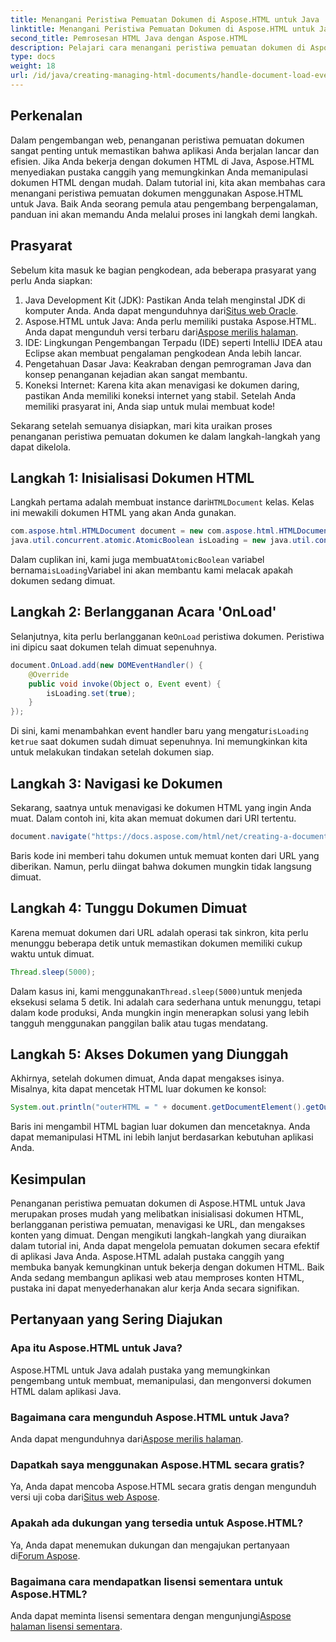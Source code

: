 ```yaml
---
title: Menangani Peristiwa Pemuatan Dokumen di Aspose.HTML untuk Java
linktitle: Menangani Peristiwa Pemuatan Dokumen di Aspose.HTML untuk Java
second_title: Pemrosesan HTML Java dengan Aspose.HTML
description: Pelajari cara menangani peristiwa pemuatan dokumen di Aspose.HTML untuk Java dengan panduan langkah demi langkah ini. Tingkatkan aplikasi web Anda.
type: docs
weight: 18
url: /id/java/creating-managing-html-documents/handle-document-load-events/
---
```

## Perkenalan
Dalam pengembangan web, penanganan peristiwa pemuatan dokumen sangat penting untuk memastikan bahwa aplikasi Anda berjalan lancar dan efisien. Jika Anda bekerja dengan dokumen HTML di Java, Aspose.HTML menyediakan pustaka canggih yang memungkinkan Anda memanipulasi dokumen HTML dengan mudah. Dalam tutorial ini, kita akan membahas cara menangani peristiwa pemuatan dokumen menggunakan Aspose.HTML untuk Java. Baik Anda seorang pemula atau pengembang berpengalaman, panduan ini akan memandu Anda melalui proses ini langkah demi langkah.
## Prasyarat
Sebelum kita masuk ke bagian pengkodean, ada beberapa prasyarat yang perlu Anda siapkan:
1.  Java Development Kit (JDK): Pastikan Anda telah menginstal JDK di komputer Anda. Anda dapat mengunduhnya dari[Situs web Oracle](https://www.oracle.com/java/technologies/javase-jdk11-downloads.html).
2. Aspose.HTML untuk Java: Anda perlu memiliki pustaka Aspose.HTML. Anda dapat mengunduh versi terbaru dari[Aspose merilis halaman](https://releases.aspose.com/html/java/).
3. IDE: Lingkungan Pengembangan Terpadu (IDE) seperti IntelliJ IDEA atau Eclipse akan membuat pengalaman pengkodean Anda lebih lancar.
4. Pengetahuan Dasar Java: Keakraban dengan pemrograman Java dan konsep penanganan kejadian akan sangat membantu.
5. Koneksi Internet: Karena kita akan menavigasi ke dokumen daring, pastikan Anda memiliki koneksi internet yang stabil.
Setelah Anda memiliki prasyarat ini, Anda siap untuk mulai membuat kode!

Sekarang setelah semuanya disiapkan, mari kita uraikan proses penanganan peristiwa pemuatan dokumen ke dalam langkah-langkah yang dapat dikelola.
## Langkah 1: Inisialisasi Dokumen HTML
 Langkah pertama adalah membuat instance dari`HTMLDocument` kelas. Kelas ini mewakili dokumen HTML yang akan Anda gunakan.
```java
com.aspose.html.HTMLDocument document = new com.aspose.html.HTMLDocument();
java.util.concurrent.atomic.AtomicBoolean isLoading = new java.util.concurrent.atomic.AtomicBoolean(false);
```
 Dalam cuplikan ini, kami juga membuat`AtomicBoolean` variabel bernama`isLoading`Variabel ini akan membantu kami melacak apakah dokumen sedang dimuat.
## Langkah 2: Berlangganan Acara 'OnLoad'
Selanjutnya, kita perlu berlangganan ke`OnLoad` peristiwa dokumen. Peristiwa ini dipicu saat dokumen telah dimuat sepenuhnya. 
```java
document.OnLoad.add(new DOMEventHandler() {
    @Override
    public void invoke(Object o, Event event) {
        isLoading.set(true);
    }
});
```
 Di sini, kami menambahkan event handler baru yang mengatur`isLoading` ke`true` saat dokumen sudah dimuat sepenuhnya. Ini memungkinkan kita untuk melakukan tindakan setelah dokumen siap.
## Langkah 3: Navigasi ke Dokumen
Sekarang, saatnya untuk menavigasi ke dokumen HTML yang ingin Anda muat. Dalam contoh ini, kita akan memuat dokumen dari URI tertentu.
```java
document.navigate("https://docs.aspose.com/html/net/creating-a-document/document.html");
```
Baris kode ini memberi tahu dokumen untuk memuat konten dari URL yang diberikan. Namun, perlu diingat bahwa dokumen mungkin tidak langsung dimuat.
## Langkah 4: Tunggu Dokumen Dimuat
Karena memuat dokumen dari URL adalah operasi tak sinkron, kita perlu menunggu beberapa detik untuk memastikan dokumen memiliki cukup waktu untuk dimuat. 
```java
Thread.sleep(5000);
```
 Dalam kasus ini, kami menggunakan`Thread.sleep(5000)`untuk menjeda eksekusi selama 5 detik. Ini adalah cara sederhana untuk menunggu, tetapi dalam kode produksi, Anda mungkin ingin menerapkan solusi yang lebih tangguh menggunakan panggilan balik atau tugas mendatang.
## Langkah 5: Akses Dokumen yang Diunggah
Akhirnya, setelah dokumen dimuat, Anda dapat mengakses isinya. Misalnya, kita dapat mencetak HTML luar dokumen ke konsol:
```java
System.out.println("outerHTML = " + document.getDocumentElement().getOuterHTML());
```
Baris ini mengambil HTML bagian luar dokumen dan mencetaknya. Anda dapat memanipulasi HTML ini lebih lanjut berdasarkan kebutuhan aplikasi Anda.
## Kesimpulan
Penanganan peristiwa pemuatan dokumen di Aspose.HTML untuk Java merupakan proses mudah yang melibatkan inisialisasi dokumen HTML, berlangganan peristiwa pemuatan, menavigasi ke URL, dan mengakses konten yang dimuat. Dengan mengikuti langkah-langkah yang diuraikan dalam tutorial ini, Anda dapat mengelola pemuatan dokumen secara efektif di aplikasi Java Anda.
Aspose.HTML adalah pustaka canggih yang membuka banyak kemungkinan untuk bekerja dengan dokumen HTML. Baik Anda sedang membangun aplikasi web atau memproses konten HTML, pustaka ini dapat menyederhanakan alur kerja Anda secara signifikan.
## Pertanyaan yang Sering Diajukan
### Apa itu Aspose.HTML untuk Java?
Aspose.HTML untuk Java adalah pustaka yang memungkinkan pengembang untuk membuat, memanipulasi, dan mengonversi dokumen HTML dalam aplikasi Java.
### Bagaimana cara mengunduh Aspose.HTML untuk Java?
 Anda dapat mengunduhnya dari[Aspose merilis halaman](https://releases.aspose.com/html/java/).
### Dapatkah saya menggunakan Aspose.HTML secara gratis?
 Ya, Anda dapat mencoba Aspose.HTML secara gratis dengan mengunduh versi uji coba dari[Situs web Aspose](https://releases.aspose.com/).
### Apakah ada dukungan yang tersedia untuk Aspose.HTML?
 Ya, Anda dapat menemukan dukungan dan mengajukan pertanyaan di[Forum Aspose](https://forum.aspose.com/c/html/29).
### Bagaimana cara mendapatkan lisensi sementara untuk Aspose.HTML?
 Anda dapat meminta lisensi sementara dengan mengunjungi[Aspose halaman lisensi sementara](https://purchase.aspose.com/temporary-license/).